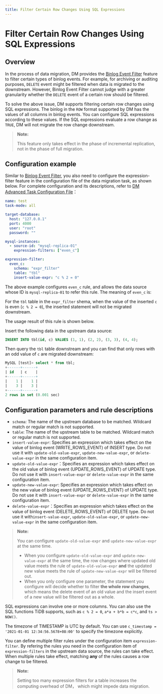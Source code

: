 ```yaml
---
title: Filter Certain Row Changes Using SQL Expressions
---
```


# Filter Certain Row Changes Using SQL Expressions

## Overview

In the process of data migration, DM provides the [Binlog Event Filter](key-features.md#binlog-event-filter) feature to filter certain types of binlog events. For example, for archiving or auditing purposes, `DELETE` event might be filtered when data is migrated to the downstream. However, Binlog Event Filter cannot judge with a greater granularity whether the `DELETE` event of a certain row should be filtered.

To solve the above issue, DM supports filtering certain row changes using SQL expressions. The binlog in the `ROW` format supported by DM has the values of all columns in binlog events. You can configure SQL expressions according to these values. If the SQL expressions evaluate a row change as `TRUE`, DM will not migrate the row change downstream.

> **Note:**
>
> This feature only takes effect in the phase of incremental replication, not in the phase of full migration.

## Configuration example

Similar to [Binlog Event Filter](key-features.md#binlog-event-filter), you also need to configure the expression-filter feature in the configuration file of the data migration task, as shown below. For complete configuration and its descriptions, refer to [DM Advanced Task Configuration File](task-configuration-file-full.md#task-configuration-file-template-advanced)：

```yml
name: test
task-mode: all

target-database:
  host: "127.0.0.1"
  port: 4000
  user: "root"
  password: ""

mysql-instances:
  - source-id: "mysql-replica-01"
    expression-filters: ["even_c"]

expression-filter:
  even_c:
    schema: "expr_filter"
    table: "tbl"
    insert-value-expr: "c % 2 = 0"
```

The above example configures `even_c` rule, and allows the data source whose ID is `mysql-replica-01` to refer this rule. The meaning of `even_c` is:

For the `tbl` table in the `expr_filter` shema, when the value of the inserted `c` is even (`c % 2 = 0`), the inserted statement will not be migrated downstream.

The usage result of this rule is shown below.

Insert the following data in the upstream data source:

```sql
INSERT INTO tbl(id, c) VALUES (1, 1), (2, 2), (3, 3), (4, 4);
```

Then query the `tbl` table downstream and you can find that only rows with an odd value of `c` are migrated downstream:

```sql
MySQL [test]> select * from tbl;
+------+------+
| id   | c    |
+------+------+
|    1 |    1 |
|    3 |    3 |
+------+------+
2 rows in set (0.001 sec)
```

## Configuration parameters and rule descriptions

- `schema`: The name of the upstream database to be matched. Wildcard match or regular match is not supported.
- `table`: The name of the upstream table to be matched. Wildcard match or regular match is not supported.
- `insert-value-expr`: Specifies an expression which takes effect on the value of binlog event (WRITE_ROWS_EVENT) of INSERT type. Do not use it with `update-old-value-expr`, `update-new-value-expr`, or `delete-value-expr` in the same configuration item.
- `update-old-value-expr`：Specifies an expression which takes effect on the old value of binlog event (UPDATE_ROWS_EVENT) of UPDATE type. Do not use it with `insert-value-expr` or `delete-value-expr` in the same configuration item.
- `update-new-value-expr`: Specifies an expression which takes effect on the new value of binlog event (UPDATE_ROWS_EVENT) of UPDATE type. Do not use it with `insert-value-expr` or `delete-value-expr` in the same configuration item.
- `delete-value-expr`：Specifies an expression which takes effect on the value of binlog event (DELETE_ROWS_EVENT) of DELETE type. Do not use it with`insert-value-expr`, `update-old-value-expr`, or `update-new-value-expr` in the same configuration item.

> **Note:**
>
> You can configure `update-old-value-expr` and `update-new-value-expr` at the same time.
>
> - When you configure `update-old-value-expr` and `update-new-value-expr` at the same time, the row changes where updated old value meets the rule of `update-old-value-expr` **and** the updated new value meets the rule of `update-new-value-expr` will be filtered out.
> - When you only configure one parameter, the statement you configure will decide whether to filter **the whole row changes**, which means the delete event of an old value and the insert event of a new value will be filtered out as a whole.

SQL expressions can involve one or more columns. You can also use the SQL functions TiDB supports, such as `c % 2 = 0`, `a*a + b*b = c*c`, and `ts > NOW()`.

The timezone of TIMESTAMP is UTC by default. You can use `c_timestamp = '2021-01-01 12:34:56.5678+08:00'` to specify the timezone explicitly.

You can define multiple filter rules under the configuration item `expression-filter`. By refering the rules you need in the configuration item of `expression-filters` in the upstream data source, the rules can take effect. When multiple rules take effect, matching **any** of the rules causes a row change to be filtered.

> **Note:**
>
> Setting too many expression filters for a table increases the computing overhead of DM， which might impede data migration.